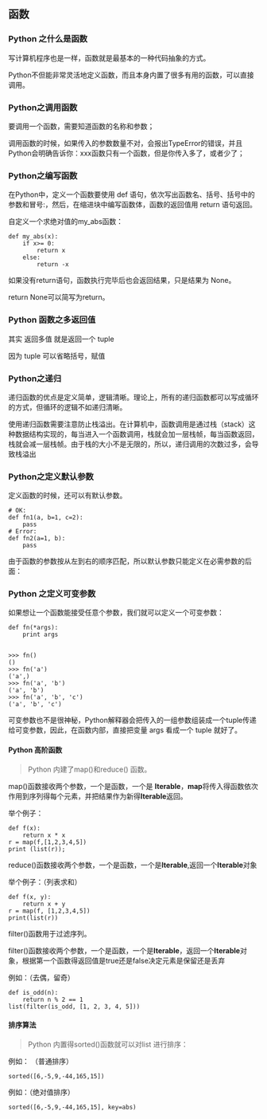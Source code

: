 ## 函数

### Python 之什么是函数

写计算机程序也是一样，函数就是最基本的一种代码抽象的方式。

Python不但能非常灵活地定义函数，而且本身内置了很多有用的函数，可以直接调用。

### Python之调用函数

要调用一个函数，需要知道函数的名称和参数；

调用函数的时候，如果传入的参数数量不对，会报出TypeError的错误，并且Python会明确告诉你：xxx函数只有一个函数，但是你传入多了，或者少了；

### Python之编写函数

在Python中，定义一个函数要使用 def 语句，依次写出函数名、括号、括号中的参数和冒号:，然后，在缩进块中编写函数体，函数的返回值用 return 语句返回。

自定义一个求绝对值的my_abs函数：
```
def my_abs(x):
    if x>= 0:
        return x
    else:
        return -x
```

如果没有return语句，函数执行完毕后也会返回结果，只是结果为 None。

return None可以简写为return。

### Python 函数之多返回值

其实 返回多值 就是返回一个 tuple

因为 tuple 可以省略括号，赋值


### Python之递归

递归函数的优点是定义简单，逻辑清晰。理论上，所有的递归函数都可以写成循环的方式，但循环的逻辑不如递归清晰。

使用递归函数需要注意防止栈溢出。在计算机中，函数调用是通过栈（stack）这种数据结构实现的，每当进入一个函数调用，栈就会加一层栈帧，每当函数返回，栈就会减一层栈帧。由于栈的大小不是无限的，所以，递归调用的次数过多，会导致栈溢出



### Python之定义默认参数

定义函数的时候，还可以有默认参数。

```
# OK:
def fn1(a, b=1, c=2):
    pass
# Error:
def fn2(a=1, b):
    pass
```

由于函数的参数按从左到右的顺序匹配，所以默认参数只能定义在必需参数的后面：



### Python 之定义可变参数

如果想让一个函数能接受任意个参数，我们就可以定义一个可变参数：

```
def fn(*args):
    print args


>>> fn()
()
>>> fn('a')
('a',)
>>> fn('a', 'b')
('a', 'b')
>>> fn('a', 'b', 'c')
('a', 'b', 'c')
```

可变参数也不是很神秘，Python解释器会把传入的一组参数组装成一个tuple传递给可变参数，因此，在函数内部，直接把变量 args 看成一个 tuple 就好了。


#### Python 高阶函数

> Python 内建了map()和reduce() 函数。

map()函数接收两个参数，一个是函数，一个是 **Iterable**，**map**将传入得函数依次作用到序列得每个元素，并把结果作为新得**Iterable**返回。

举个例子：
```
def f(x):
    return x * x
r = map(f,[1,2,3,4,5])
print (list(r));
```

reduce()函数接收两个参数，一个是函数，一个是**Iterable**,返回一个**Iterable**对象

举个例子：（列表求和）
```
def f(x, y):
    return x + y
r = map(f, [1,2,3,4,5])
print(list(r))    
```

filter()函数用于过滤序列。

filter()函数接收两个参数，一个是函数，一个是**Iterable**，返回一个**Iterable**对象，根据第一个函数得返回值是true还是false决定元素是保留还是丢弃

例如：（去偶，留奇）

```
def is_odd(n):
    return n % 2 == 1
list(filter(is_odd, [1, 2, 3, 4, 5]))
```


#### 排序算法

> Python  内置得sorted()函数就可以对list 进行排序：

例如： （普通排序）

```
sorted([6,-5,9,-44,165,15])
```

例如：（绝对值排序）

```
sorted([6,-5,9,-44,165,15], key=abs)
```